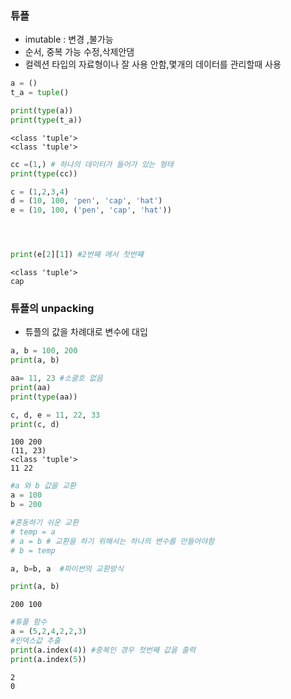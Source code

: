 ### 튜플
- imutable : 변경 ,불가능
- 순서, 중복 가능 수정,삭제안댐
- 컬렉션 타입의 자료형이나 잘 사용 안함,몇개의 데이터를 관리할때 사용 


```python
a = ()
t_a = tuple()

print(type(a))
print(type(t_a)) 
```

    <class 'tuple'>
    <class 'tuple'>
    


```python
cc =(1,) # 하나의 데이터가 들어가 있는 형태
print(type(cc))

c = (1,2,3,4)
d = (10, 100, 'pen', 'cap', 'hat')
e = (10, 100, ('pen', 'cap', 'hat'))




print(e[2][1]) #2번째 에서 첫번쨰
```

    <class 'tuple'>
    cap
    

### 튜플의 unpacking
- 튜플의 값을 차례대로 변수에 대입


```python
a, b = 100, 200
print(a, b)

aa= 11, 23 #소괄호 없음
print(aa)
print(type(aa))

c, d, e = 11, 22, 33
print(c, d)
```

    100 200
    (11, 23)
    <class 'tuple'>
    11 22
    


```python
#a 와 b 값을 교환
a = 100
b = 200

#혼동하기 쉬운 교환
# temp = a
# a = b # 교환을 하기 위해서는 하나의 변수를 만들어야함
# b = temp

a, b=b, a  #파이썬의 교환방식

print(a, b)
```

    200 100
    


```python
#튜플 함수
a = (5,2,4,2,2,3)
#인덱스값 추출
print(a.index(4)) #중복인 경우 첫번째 값을 출력
print(a.index(5)) 
```

    2
    0
    


```python

```
